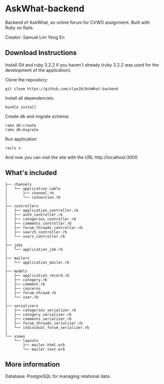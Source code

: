# AskWhat-backend

Backend of AskWhat, an online forum for CVWO assignment.
Built with Ruby on Rails.

Creator: Samuel Lim Yong En

## Download Instructions

Install Git and ruby 3.2.2 if you haven't already (ruby 3.2.2 was used for the development of the application).

Clone the repository:

```
git clone https://github.com/slye20/AskWhat-backend
```

Install all dependencies:

```
bundle install
```

Create db and migrate schema:

```
rake db:create
rake db:migrate
```

Run application

```
rails s
```

And now you can visit the site with the URL http://localhost:3000

## What's included

```
├── channels
│   └── application_cable
│       ├── channel.rb
│       └── connection.rb
│
├── controllers
│   ├── application_controller.rb
│   ├── auth_controller.rb
│   ├── categories_controller.rb
│   ├── comments_controller.rb
│   ├── forum_threads_controller.rb
│   ├── search_controller.rb
│   └── users_controller.rb
│
├── jobs
│   └── application_job.rb
│
├── mailers
│   └── application_mailer.rb
│
├── models
│   ├── application_record.rb
│   ├── category.rb
│   ├── comment.rb
│   ├── concerns
│   ├── forum_thread.rb
│   └── user.rb
│
├── serializers
│   ├── categories_serializer.rb
│   ├── category_serializer.rb
│   ├── comments_serializer.rb
│   ├── forum_threads_serializer.rb
│   └── individual_forum_serializer.rb
│
└── views
    └── layouts
        ├── mailer.html.erb
        └── mailer.text.erb
```

## More information

Database: PostgreSQL for managing relational data.
